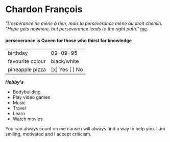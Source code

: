 <!-- # markdown-challenge -->
# Chardon François
*“L’espérance ne mène à rien, mais la persévérance mène au droit chemin.*
*"Hope gets nowhere, but perseverance leads to the right path."*
[me](https://zupimages.net/viewer.php?id=21/01/tvvh.png).
#### perseverance is Queen for those who thirst for knowledge

|                   |                    |
|-------------------|--------------------|
|    birthday       |       09-09-95     | 
| favourite colour  |     black/white    |
|  pineapple pizza  | [x] Yes [ ] No     |

***Hobby's***

- Bodybuilding
- Play video games
- Music
- Travel
- Learn
- Watch movies

You can always count on me cause i will always find a way to help you.
I am smiling, motivated and I accept criticism.



